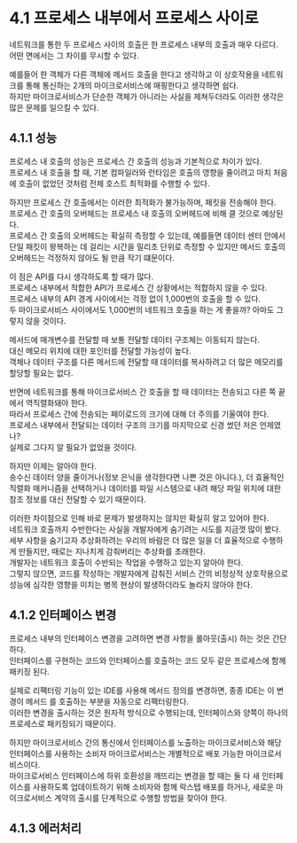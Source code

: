 # 4.1 프로세스 내부에서 프로세스 사이로

네트워크를 통한 두 프로세스 사이의 호출은 한 프로세스 내부의 호출과 매우 다르다.  
어떤 면에서는 그 차이를 무시할 수 있다.  

예를들어 한 객체가 다른 객체에 메서드 호출을 한다고 생각하고 이 상호작용을 네트워크를 통해 통신하는 2개의 마이크로서비스에 매핑한다고 생각하면 쉽다.  
하지만 마이크로서비스가 단순한 객체가 아니라는 사실을 제쳐두더라도 이러한 생각은 많은 문제를 일으킬 수 있다.  


## 4.1.1 성능

프로세스 내 호출의 성능은 프로세스 간 호출의 성능과 기본적으로 차이가 있다.  
프로세스 내 호출을 할 때, 기본 컴파일러와 런타임은 호출의 영향을 줄이려고 마치 처음에 호출이 없었던 것처럼 전체 호스트 최적화를 수행할 수 있다.  


하지만 프로세스 간 호출에서는 이러한 최적화가 불가능하며, 패킷을 전송해야 한다.  
프로세스 간 호출의 오버헤드는 프로세스 내 호출의 오버헤드에 비해 클 것으로 예상된다.  
프로세스 간 호출의 오버헤드는 확실히 측정할 수 있는데, 예를들면 데이터 센터 안에서 단일 패킷이 왕복하는 데 걸리는 시간을 밀리초 단위로 측정할 수 있지만 메서드 호출의 오버헤드는 걱정하지 않아도 될 만큼 작기 떄문이다.  

이 점은 API를 다시 생각하도록 할 때가 많다.  
프로세스 내부에서 적합한 API가 프로세스 간 상황에서는 적합하지 않을 수 있다.  
프로세스 내부의 API 경계 사이에서는 걱정 없이 1,000번의 호출을 할 수 있다.  
두 마이크로서비스 사이에서도 1,000번의 네트워크 호출을 하는 게 좋을까? 아마도 그렇지 않을 것이다.  

메서드에 매개변수를 전달할 때 보통 전달할 데이터 구조체는 이동되지 않는다.  
대신 메모리 위치에 대한 포인터를 전달할 가능성이 높다.  
객체나 데이터 구조를 다른 메서드에 전달할 때 데이터를 복사하려고 더 많은 메모리를 할당할 필요는 없다.  

반면에 네트워크를 통해 마이크로서비스 간 호출을 할 때 데이터는 전송되고 다른 쪽 끝에서 역직렬화돼야 한다.  
따라서 프로세스 간에 전송되는 페이로드의 크기에 대해 더 주의를 기울여야 한다.  
프로세스 내부에서 전달되는 데이터 구조의 크기를 마지막으로 신경 썼던 저은 언제였나?  
실제로 그다지 알 필요가 없었을 것이다.  

하지만 이제는 알아야 한다.  
송수신 데이터 양을 줄이거나(정보 은닉을 생각한다면 나쁜 것은 아니다.), 더 효율적인 직렬화 매커니즘을 선택하거나 데이터를 파일 시스템으로 내려 해당 파일 위치에 대한 참조 정보를 대신 전달할 수 있기 때문이다.  

이러한 차이점으로 인해 바로 문제가 발생하지는 않지만 확실히 알고 있어야 한다.  
네트워크 호출까지 수반한다는 사실을 개발자에게 숨기려는 시도를 지금껏 많이 봤다.  
세부 사항을 숨기고자 추상화하려는 우리의 바람은 더 많은 일을 더 효율적으로 수행하게 만들지만, 때로는 지나치게 감춰버리는 추상화를 초래한다.  
개발자는 네트워크 호출이 수반되는 작업을 수행하고 있는지 알아야 한다.  
그렇지 않으면, 코드를 작성하는 개발자에게 감춰진 서비스 간의 비정상적 상호작용으로 성능에 심각한 영향을 미치는 병목 현상이 발생하더라도 놀라지 않아야 한다.  

## 4.1.2 인터페이스 변경  

프로세스 내부의 인터페이스 변경을 고려하면 변경 사항을 롤아웃(출시) 하는 것은 간단하다.  
인터페이스를 구현하는 코드와 인터페이스를 호출하는 코드 모두 같은 프로세스에 함께 패키징 된다.  

실제로 리팩터링 기능이 있는 IDE를 사용해 메서드 정의를 변경하면, 종종 IDE는 이 변경이 메서드 를 호출하는 부분을 자동으로 리팩터링한다.  
이러한 변경을 출시하는 것은 원자적 방식으로 수행되는데, 인터페이스와 양쪽이 하나의 프로세스로 패키징되기 때문이다.  

하지만 마이크로서비스 간의 통신에서 인터페이스를 노출하는 마이크로서비스와 해당 인터페이스를 사용하는 소비자 마이크로서비스는 개별적으로 배포 가능한 마이크로서비스이다.  
마이크로서비스 인터페이스에 하위 호환성을 깨뜨리는 변경을 할 때는 둘 다 새 인터페이스를 사용하도록 업데이트하기 위해 소비자와 함께 락스텝 배포를 하거나, 새로운 마이크로서비스 계약의 출시를 단계적으로 수행할 방법을 찾아야 한다.  

## 4.1.3 에러처리


 


